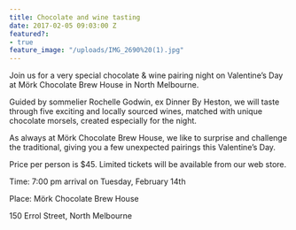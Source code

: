 ```yaml
---
title: Chocolate and wine tasting
date: 2017-02-05 09:03:00 Z
featured?:
- true
feature_image: "/uploads/IMG_2690%20(1).jpg"
---
```


Join us for a very special chocolate & wine pairing night on Valentine’s Day at Mörk Chocolate Brew House in North Melbourne.


Guided by sommelier Rochelle Godwin, ex Dinner By Heston, we will taste through five exciting and locally sourced wines, matched with unique chocolate morsels, created especially for the night.


As always at Mörk Chocolate Brew House, we like to surprise and challenge the traditional, giving you a few unexpected pairings this Valentine’s Day.


Price per person is $45. Limited tickets will be available from our web store.


Time: 7:00 pm arrival on Tuesday, February 14th


Place: Mörk Chocolate Brew House


150 Errol Street, North Melbourne